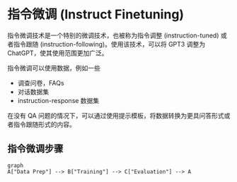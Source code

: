 # 指令微调 (Instruct Finetuning)

指令微调技术是一个特别的微调技术，也被称为指令调整 (instruction-tuned) 或者指令跟随 (instruction-following)。使用该技术，可以将 GPT3 调整为 ChatGPT，使其使用范围更加广泛。

指令微调可以使用数据，例如一些
- 调查问卷，FAQs
- 对话数据集
- instruction-response 数据集

在没有 QA 问题的情况下，可以通过使用提示模板，将数据转换为更具问答形式或者指令跟随形式的内容。

## 指令微调步骤

```mermaid
graph
A["Data Prep"] --> B["Training"] --> C["Evaluation"] --> A
```
